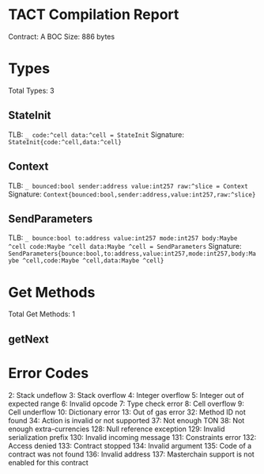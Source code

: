 # TACT Compilation Report
Contract: A
BOC Size: 886 bytes

# Types
Total Types: 3

## StateInit
TLB: `_ code:^cell data:^cell = StateInit`
Signature: `StateInit{code:^cell,data:^cell}`

## Context
TLB: `_ bounced:bool sender:address value:int257 raw:^slice = Context`
Signature: `Context{bounced:bool,sender:address,value:int257,raw:^slice}`

## SendParameters
TLB: `_ bounce:bool to:address value:int257 mode:int257 body:Maybe ^cell code:Maybe ^cell data:Maybe ^cell = SendParameters`
Signature: `SendParameters{bounce:bool,to:address,value:int257,mode:int257,body:Maybe ^cell,code:Maybe ^cell,data:Maybe ^cell}`

# Get Methods
Total Get Methods: 1

## getNext

# Error Codes
2: Stack undeflow
3: Stack overflow
4: Integer overflow
5: Integer out of expected range
6: Invalid opcode
7: Type check error
8: Cell overflow
9: Cell underflow
10: Dictionary error
13: Out of gas error
32: Method ID not found
34: Action is invalid or not supported
37: Not enough TON
38: Not enough extra-currencies
128: Null reference exception
129: Invalid serialization prefix
130: Invalid incoming message
131: Constraints error
132: Access denied
133: Contract stopped
134: Invalid argument
135: Code of a contract was not found
136: Invalid address
137: Masterchain support is not enabled for this contract
